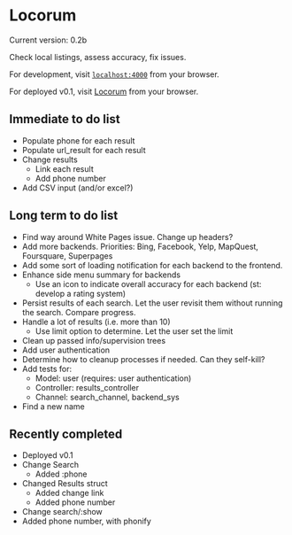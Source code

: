 # Locorum

Current version: 0.2b

Check local listings, assess accuracy, fix issues.

For development, visit [`localhost:4000`](http://localhost:4000) from your browser.

For deployed v0.1, visit [Locorum](https://boiling-beach-47326.herokuapp.com/) from your browser.

## Immediate to do list
- Populate phone for each result
- Populate url_result for each result
- Change results
  - Link each result
  - Add phone number
- Add CSV input (and/or excel?)

## Long term to do list

- Find way around White Pages issue. Change up headers?
- Add more backends. Priorities: Bing, Facebook, Yelp, MapQuest, Foursquare, Superpages
- Add some sort of loading notification for each backend to the frontend.
- Enhance side menu summary for backends
  - Use an icon to indicate overall accuracy for each backend (st: develop a rating system)
- Persist results of each search. Let the user revisit them without running the search. Compare progress.
- Handle a lot of results (i.e. more than 10)
  - Use limit option to determine. Let the user set the limit
- Clean up passed info/supervision trees
- Add user authentication
- Determine how to cleanup processes if needed. Can they self-kill?
- Add tests for:
  - Model: user (requires: user authentication)
  - Controller: results_controller
  - Channel: search_channel, backend_sys
- Find a new name

## Recently completed
- Deployed v0.1
- Change Search
  - Added :phone
- Changed Results struct
  - Added change link
  - Added phone number
- Change search/:show
 - Added phone number, with phonify
